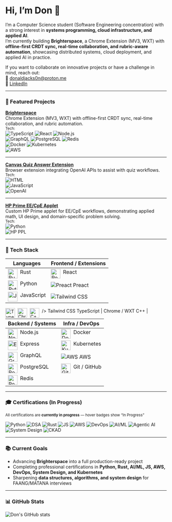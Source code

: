 # Hi, I’m Don 👋  

I’m a Computer Science student (Software Engineering concentration) with a strong interest in **systems programming, cloud infrastructure, and applied AI**.  
I’m currently building **Brighterspace**, a Chrome Extension (MV3, WXT) with **offline-first CRDT sync, real-time collaboration, and rubric-aware automation**, showcasing distributed systems, cloud deployment, and applied AI in practice.  

If you want to collaborate on innovative projects or have a challenge in mind, reach out:  
📧 [donaldjacks0n@proton.me](mailto:donaldjacks0n@proton.me)  
🔗 [LinkedIn](https://www.linkedin.com/in/djackson4005?utm_source=share&utm_campaign=share_via&utm_content=profile&utm_medium=ios_app)  

---

### 📌 Featured Projects

**[Brighterspace](https://github.com/ReavesX/wxt-brighterspace)**  
Chrome Extension (MV3, WXT) with offline-first CRDT sync, real-time collaboration, and rubric automation.  
<sub>Tech:</sub>  
<img alt="TypeScript" src="https://img.shields.io/badge/-TypeScript-3178C6?style=for-the-badge&logo=typescript&logoColor=white&logoWidth=20" />
<img alt="React" src="https://img.shields.io/badge/-React-61DAFB?style=for-the-badge&logo=react&logoColor=white&logoWidth=20" />
<img alt="Node.js" src="https://img.shields.io/badge/-Node.js-339933?style=for-the-badge&logo=node.js&logoColor=white&logoWidth=20" />  
<img alt="GraphQL" src="https://img.shields.io/badge/-GraphQL-E10098?style=for-the-badge&logo=graphql&logoColor=white&logoWidth=20" />
<img alt="PostgreSQL" src="https://img.shields.io/badge/-PostgreSQL-336791?style=for-the-badge&logo=postgresql&logoColor=white&logoWidth=20" />
<img alt="Redis" src="https://img.shields.io/badge/-Redis-DC382D?style=for-the-badge&logo=redis&logoColor=white&logoWidth=20" />  
<img alt="Docker" src="https://img.shields.io/badge/-Docker-2496ED?style=for-the-badge&logo=docker&logoColor=white&logoWidth=20" />
<img alt="Kubernetes" src="https://img.shields.io/badge/-Kubernetes-326CE5?style=for-the-badge&logo=kubernetes&logoColor=white&logoWidth=20" />  
<img alt="AWS" src="https://img.shields.io/badge/-AWS-232F3E?style=for-the-badge&logo=amazonaws&logoColor=white&logoWidth=20" />

---

**[Canvas Quiz Answer Extension](https://github.com/ReavesX/Canvas-Quiz-OpenAI-Answerer)**  
Browser extension integrating OpenAI APIs to assist with quiz workflows.  
<sub>Tech:</sub>  
<img alt="HTML" src="https://img.shields.io/badge/-HTML-E34F26?style=for-the-badge&logo=html5&logoColor=white&logoWidth=20" />  
<img alt="JavaScript" src="https://img.shields.io/badge/-JavaScript-F7DF1E?style=for-the-badge&logo=javascript&logoColor=black&logoWidth=20" />  
<img alt="OpenAI" src="https://img.shields.io/badge/-OpenAI-412991?style=for-the-badge&logo=openai&logoColor=white&logoWidth=20" />

---

**[HP Prime EE/CpE Applet](https://github.com/ReavesX/HpPrime-EE-CpE-Applet)**  
Custom HP Prime applet for EE/CpE workflows, demonstrating applied math, UI design, and domain-specific problem solving.  
<sub>Tech:</sub>  
<img alt="Python" src="https://img.shields.io/badge/-Python-3776AB?style=for-the-badge&logo=python&logoColor=white&logoWidth=20" />  
<img alt="HP PPL" src="https://img.shields.io/badge/-HP%20PPL-555555?style=for-the-badge&logoWidth=20" />  

---

### 🧰 Tech Stack

**Languages** | **Frontend / Extensions**
--- | ---
<img align="left" alt="Rust" width="30px" style="padding-right:5px;" src="https://cdn.jsdelivr.net/gh/devicons/devicon/icons/rust/rust-original.svg" /> Rust | <img align="left" alt="React" width="30px" style="padding-right:5px;" src="https://cdn.jsdelivr.net/gh/devicons/devicon/icons/react/react-original.svg" /> React
<img align="left" alt="Python" width="30px" style="padding-right:5px;" src="https://cdn.jsdelivr.net/gh/devicons/devicon/icons/python/python-original.svg" /> Python | <img alt="Preact" src="https://img.shields.io/badge/-Preact-673AB7?style=for-the-badge&logo=preact&logoColor=white"/> Preact
<img align="left" alt="JavaScript" width="30px" style="padding-right:5px;" src="https://cdn.jsdelivr.net/gh/devicons/devicon/icons/javascript/javascript-original.svg" /> JavaScript | <img alt="Tailwind CSS" src="https://img.shields.io/badge/-TailwindCSS-06B6D4?style=for-the-badge&logo=tailwind-css&logoColor=white"/>
 /> Tailwind CSS
<img align="left" alt="TypeScript" width="30px" style="padding-right:5px;" src="https://cdn.jsdelivr.net/gh/devicons/devicon/icons/typescript/typescript-original.svg" /> TypeScript | <img align="left" alt="Chrome" width="30px" style="padding-right:5px;" src="https://cdn.jsdelivr.net/gh/devicons/devicon/icons/chrome/chrome-original.svg" /> Chrome / WXT
<img align="left" alt="C++" width="30px" style="padding-right:5px;" src="https://cdn.jsdelivr.net/gh/devicons/devicon/icons/cplusplus/cplusplus-original.svg" /> C++ | &nbsp;

**Backend / Systems** | **Infra / DevOps**
--- | ---
<img align="left" alt="Node.js" width="30px" style="padding-right:5px;" src="https://cdn.jsdelivr.net/gh/devicons/devicon/icons/nodejs/nodejs-original.svg" /> Node.js | <img align="left" alt="Docker" width="30px" style="padding-right:5px;" src="https://cdn.jsdelivr.net/gh/devicons/devicon/icons/docker/docker-original.svg" /> Docker
<img align="left" alt="Express" width="30px" style="padding-right:5px;" src="https://cdn.jsdelivr.net/gh/devicons/devicon/icons/express/express-original.svg" /> Express | <img align="left" alt="Kubernetes" width="30px" style="padding-right:5px;" src="https://cdn.jsdelivr.net/gh/devicons/devicon/icons/kubernetes/kubernetes-plain.svg" /> Kubernetes
<img align="left" alt="GraphQL" width="30px" style="padding-right:5px;" src="https://cdn.jsdelivr.net/gh/devicons/devicon/icons/graphql/graphql-plain.svg" /> GraphQL |<img alt="AWS" src="https://img.shields.io/badge/-AWS-232F3E?style=for-the-badge&logo=amazonaws&logoColor=white"/> AWS
<img align="left" alt="PostgreSQL" width="30px" style="padding-right:5px;" src="https://cdn.jsdelivr.net/gh/devicons/devicon/icons/postgresql/postgresql-original.svg" /> PostgreSQL | <img align="left" alt="Git" width="30px" style="padding-right:5px;" src="https://cdn.jsdelivr.net/gh/devicons/devicon/icons/git/git-original.svg" /> Git / GitHub
<img align="left" alt="Redis" width="30px" style="padding-right:5px;" src="https://cdn.jsdelivr.net/gh/devicons/devicon/icons/redis/redis-original.svg" /> Redis | &nbsp;

---

### 🎓 Certifications (In Progress)

<sub>All certifications are **currently in progress** — hover badges show “In Progress”</sub>  

<img alt="Python" src="https://img.shields.io/badge/-Python%20Dev-Microsoft-ff9900?style=for-the-badge&logo=python&logoColor=white&label=In%20Progress" />
<img alt="DSA" src="https://img.shields.io/badge/-DSA-UCSD/HSE-007ACC?style=for-the-badge&logo=data:image/png;base64,iVBORw0KGgoAAAANSUhEUgAAAAEAAAABCAQAAAC1HAwCAAAAC0lEQVR42mP8Xw8AAkcB9hWDyoQAAAAASUVORK5CYII=&label=In%20Progress" />
<img alt="Rust" src="https://img.shields.io/badge/-Rust-Duke-000000?style=for-the-badge&logo=rust&logoColor=white&label=In%20Progress" />
<img alt="JS" src="https://img.shields.io/badge/-FullStack%20JS-IBM-F7DF1E?style=for-the-badge&logo=javascript&logoColor=black&label=In%20Progress" />
<img alt="AWS" src="https://img.shields.io/badge/-AWS%20Solutions-Architect-Amazon-232F3E?style=for-the-badge&logo=amazonaws&logoColor=white&label=In%20Progress" />
<img alt="DevOps" src="https://img.shields.io/badge/-Applied%20DevOps-IBM-326CE5?style=for-the-badge&logo=ibm&logoColor=white&label=In%20Progress" />
<img alt="AI/ML" src="https://img.shields.io/badge/-AI%20ML-Microsoft-107C10?style=for-the-badge&logo=microsoft&logoColor=white&label=In%20Progress" />
<img alt="Agentic AI" src="https://img.shields.io/badge/-Agentic%20AI-IBM-412991?style=for-the-badge&logo=ibm&logoColor=white&label=In%20Progress" />
<img alt="System Design" src="https://img.shields.io/badge/-System%20Design-Coursera-0056D2?style=for-the-badge&logo=coursera&logoColor=white&label=In%20Progress" />
<img alt="CKAD" src="https://img.shields.io/badge/-Kubernetes%20CKAD-Linux-326CE5?style=for-the-badge&logo=linux&logoColor=white&label=In%20Progress" />

---

### 📚 Current Goals
- Advancing **Brighterspace** into a full production-ready project  
- Completing professional certifications in **Python, Rust, AI/ML, JS, AWS, DevOps, System Design, and Kubernetes**  
- Sharpening **data structures, algorithms, and system design** for FAANG/MATANA interviews  

---

### 📊 GitHub Stats
![Don's GitHub stats](https://github-readme-stats.vercel.app/api?username=ReavesX&show_icons=true&theme=gruvbox)
